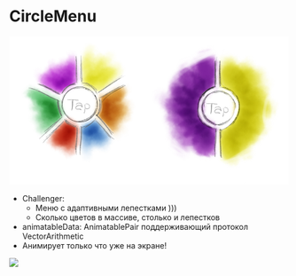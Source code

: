 # CircleMenu
<img src="https://github.com/ihValery/CircleMenu/blob/main/Petal.png"></a>
    
- Challenger:
    - Меню с адаптивными лепестками )))
    - Сколько цветов в массиве, столько и лепестков
- animatableData: AnimatablePair поддерживающий протокол VectorArithmetic
- Анимирует только что уже на экране!

<img src="https://github.com/ihValery/CircleMenu/blob/main/CircleMenu.gif"></a>

